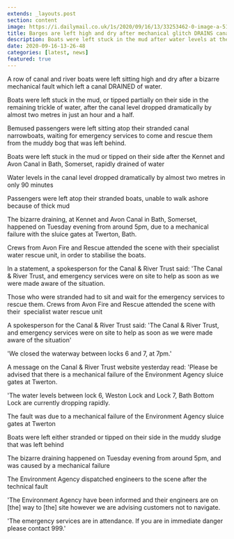 ```yaml
---
extends: _layouts.post
section: content
image: https://i.dailymail.co.uk/1s/2020/09/16/13/33253462-0-image-a-51_1600258966549.jpg 
title: Barges are left high and dry after mechanical glitch DRAINS canal in under 90 minutes  
description: Boats were left stuck in the mud after water levels at the Kennet and Avon Canal in Bath, Somerset, dropped dramatically by almost two metres in just an hour and a half due to a sluice gate failure. 
date: 2020-09-16-13-26-48 
categories: [latest, news] 
featured: true 
--- 
```

A row of canal and river boats were left sitting high and dry after a bizarre mechanical fault which left a canal DRAINED of water.

Boats were left stuck in the mud, or tipped partially on their side in the remaining trickle of water, after the canal level dropped dramatically by almost two metres in just an hour and a half.

Bemused passengers were left sitting atop their stranded canal narrowboats, waiting for emergency services to come and rescue them from the muddy bog that was left behind.

Boats were left stuck in the mud or tipped on their side after the Kennet and Avon Canal in Bath, Somerset, rapidly drained of water

Water levels in the canal level dropped dramatically by almost two metres in only 90 minutes

Passengers were left atop their stranded boats, unable to walk ashore because of thick mud

The bizarre draining, at Kennet and Avon Canal in Bath, Somerset, happened on Tuesday evening from around 5pm, due to a mechanical failure with the sluice gates at Twerton, Bath.

Crews from Avon Fire and Rescue attended the scene with their specialist water rescue unit, in order to stabilise the boats.

In a statement, a spokesperson for the Canal & River Trust said: 'The Canal & River Trust, and emergency services were on site to help as soon as we were made aware of the situation.

Those who were stranded had to sit and wait for the emergency services to rescue them. Crews from Avon Fire and Rescue attended the scene with their  specialist water rescue unit

A spokesperson for the Canal & River Trust said: 'The Canal & River Trust, and emergency services were on site to help as soon as we were made aware of the situation'

'We closed the waterway between locks 6 and 7, at 7pm.'

A message on the Canal & River Trust website yesterday read: 'Please be advised that there is a mechanical failure of the Environment Agency sluice gates at Twerton.

'The water levels between lock 6, Weston Lock and Lock 7, Bath Bottom Lock are currently dropping rapidly. 

The fault was due to a mechanical failure of the Environment Agency sluice gates at Twerton

Boats were left either stranded or tipped on their side in the muddy sludge that was left behind

The bizarre draining happened on Tuesday evening from around 5pm, and was caused by a mechanical failure

The Environment Agency dispatched engineers to the scene after the technical fault

'The Environment Agency have been informed and their engineers are on [the] way to [the] site however we are advising customers not to navigate.

'The emergency services are in attendance. If you are in immediate danger please contact 999.'

